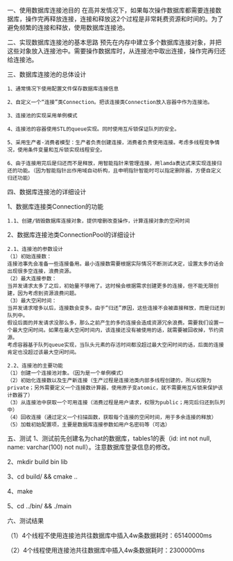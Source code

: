 一、使用数据库连接池目的
    在高并发情况下，如果每次操作数据库都需要连接数据库，操作完再释放连接，连接和释放这2个过程是非常耗费资源和时间的。为了避免频繁的连接和释放，使用数据库连接池。

二、实现数据库连接池的基本思路
    预先在内存中建立多个数据库连接对象，并把这些对象放入连接池中。需要操作数据库时，从连接池中取出连接，操作完再归还给连接池。

三、数据库连接池的总体设计

    1、通常情况下使用配置文件保存数据库连接信息
    
    2、自定义一个“连接”类Connection。把该连接类Connection放入容器中作为连接池。
    
    3、连接池的实现采用单例模式
    
    4、连接池的容器使用STL的queue实现。同时使用互斥锁保证队列的安全。
    
    5、采用生产者-消费者模型：生产者负责创建连接，消费者负责使用连接。考虑多线程竞争情况，使用条件变量和互斥锁实现线程安全。
    
    6、由于连接用完后是归还而不是释放，用智能指针来管理连接，用lamda表达式来实现连接归还的功能。（因为智能指针出作用域自动析构，且申明指针智能时可以指定删除器，方便自定义归还功能）
    
四、数据库连接池的详细设计

1、数据库连接类Connection的功能

    1.1、创建/销毁数据库连接对象，提供增删改查操作，计算连接对象的空闲时间

2、数据库连接池类ConnectionPool的详细设计

    2.1、连接池的参数设计
    （1）初始连接数：
    连接池事先会准备一些连接备用。最小连接数需要根据实际情况不断测试决定，设置太多的话会出现很多空连接，浪费资源。
    （2）最大连接参数：
    当并发请求太多了之后，初始量不够用了。这时候会根据需求创建更多的连接，但不能无限创建，因为考虑到资源浪费问题。
    （3）最大空闲时间：
    当并发请求增多以后，连接数会变多。由于“归还”原因，这些连接不会被直接释放，而是归还到队列中。
    假设后面的并发请求没那么多，那么之前产生的多的连接会造成资源冗余浪费。需要我们设置一个最大空闲时间。如果在最大空闲时间内，该连接还没有被使用的话，就需要被回收掉，节约资源。
    考虑容器基于队列queue实现，当队头元素的存活时间都没超过最大空闲时间的话，后面的连接肯定也没超过该最大空闲时间。
    
    2.2、连接池的主要功能
    （1）创建一个连接池对象。（因为是一个单例模式）
    （2）初始化连接数以及生产新连接（生产过程是连接池类内部多线程创建的，所以权限为private；另外需要定义一个连接数计算器，使用原子变atomic，就不需要用互斥锁来保护该计数器了）
    （3）从连接池中获取一个可用连接（消费过程是用户请求，权限为public；用完后归还到队列中）
    （4）回收连接（通过定义一个扫描函数，获取每个连接的空闲时间，用于多余连接的释放）
    （5）加载初始配置项，主要是数据库连接参数如用户名密码等（可选）
五、测试
1、测试前先创建名为chat的数据库，tables1的表（id: int not null, name: varchar(100) not null）。注意数据库登录信息的修改。

2、mkdir build bin lib

3、cd build/ && cmake ..

4、make

5、cd ../bin/ && ./main

六、测试结果

（1）4个线程不使用连接池共往数据库中插入4w条数据耗时：65140000ms

（2）4个线程使用连接池共往数据库中插入4w条数据耗时：2300000ms

    
    
